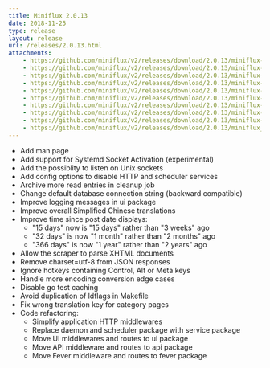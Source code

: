 ```yaml
---
title: Miniflux 2.0.13
date: 2018-11-25
type: release
layout: release
url: /releases/2.0.13.html
attachments:
    - https://github.com/miniflux/v2/releases/download/2.0.13/miniflux-darwin-amd64
    - https://github.com/miniflux/v2/releases/download/2.0.13/miniflux-freebsd-amd64
    - https://github.com/miniflux/v2/releases/download/2.0.13/miniflux-linux-amd64
    - https://github.com/miniflux/v2/releases/download/2.0.13/miniflux-linux-armv5
    - https://github.com/miniflux/v2/releases/download/2.0.13/miniflux-linux-armv6
    - https://github.com/miniflux/v2/releases/download/2.0.13/miniflux-linux-armv7
    - https://github.com/miniflux/v2/releases/download/2.0.13/miniflux-linux-armv8
    - https://github.com/miniflux/v2/releases/download/2.0.13/miniflux-openbsd-amd64
    - https://github.com/miniflux/v2/releases/download/2.0.13/miniflux-2.0.13-1.0.x86_64.rpm
    - https://github.com/miniflux/v2/releases/download/2.0.13/miniflux_2.0.13_amd64.deb
---
```

* Add man page
* Add support for Systemd Socket Activation (experimental)
* Add the possiblity to listen on Unix sockets
* Add config options to disable HTTP and scheduler services
* Archive more read entries in cleanup job
* Change default database connection string (backward compatible)
* Improve logging messages in ui package
* Improve overall Simplified Chinese translations
* Improve time since post date displays:
    - "15 days" now is "15 days" rather than "3 weeks" ago
    - "32 days" is now "1 month" rather than "2 months" ago
    - "366 days" is now "1 year" rather than "2 years" ago
* Allow the scraper to parse XHTML documents
* Remove charset=utf-8 from JSON responses
* Ignore hotkeys containing Control, Alt or Meta keys
* Handle more encoding conversion edge cases
* Disable go test caching
* Avoid duplication of ldflags in Makefile
* Fix wrong translation key for category pages
* Code refactoring:
    - Simplify application HTTP middlewares
    - Replace daemon and scheduler package with service package
    - Move UI middlewares and routes to ui package
    - Move API middleware and routes to api package
    - Move Fever middleware and routes to fever package

